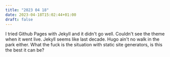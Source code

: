 ```yaml
---
title: "2023 04 18"
date: 2023-04-18T15:02:44+01:00
draft: false
---
```


I tried Github Pages with Jekyll and it didn't go well. Couldn't see the theme when it went live. Jekyll seems like last decade. Hugo ain't no walk in the park either. What the fuck is the situation with static site generators, is this the best it can be?
